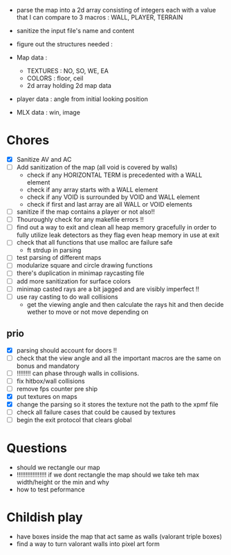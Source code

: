 - parse the map into a 2d array consisting of integers each with a value that I can compare to 3 macros : WALL, PLAYER, TERRAIN
- sanitize the input file's name and content
- figure out the structures needed :

- Map data :

  - TEXTURES : NO, SO, WE, EA
  - COLORS : floor, ceil
  - 2d array holding 2d map data

- player data : angle from initial looking position
- MLX data : win, image


# Chores

- [x] Sanitize AV and AC
- [ ] Add sanitization of the map (all void is covered by walls)
  - check if any HORIZONTAL TERM is precedented with a WALL element
  - check if any array starts with a WALL element
  - check if any VOID is surrounded by VOID and WALL element
  - check if first and last array are all WALL or VOID elements
- [ ] sanitize if the map contains a player or not also!!
- [ ] Thouroughly check for any makefile errors !!
- [ ] find out a way to exit and clean all heap memory gracefully in order to fully utilize leak detectors as they flag even heap memory in use at exit 
- [ ] check that all functions that use malloc are failure safe
  - ft strdup in parsing 
- [ ] test parsing of different maps
- [ ] modularize square and circle drawing functions
- [ ] there's duplication in minimap raycasting file
- [ ] add more sanitization for surface colors
- [ ] minimap casted rays are a bit jagged and are visibly imperfect !!
- [ ] use ray casting to do wall collisions
  - get the viewing angle and then calculate the rays hit and then decide wether to move or not move depending on 

## prio

- [x] parsing should account for doors !!
- [ ] check that the view angle and all the important macros are the same on bonus and mandatory 
- [ ] !!!!!!!! can phase through walls in collisions.
- [ ] fix hitbox/wall collisions
- [ ] remove fps counter pre ship
- [x] put textures on maps
- [x] change the parsing so it stores the texture not the path to the xpmf file
- [ ] check all failure cases that could be caused by textures
- [ ] begin the exit protocol that clears global

# Questions

- should we rectangle our map
- !!!!!!!!!!!!!!!!! if we dont rectangle the map should we take teh max width/height or the min and why
- how to test peformance

# Childish play

- have boxes inside the map that act same as walls (valorant triple boxes)
- find a way to turn valorant walls into pixel art form